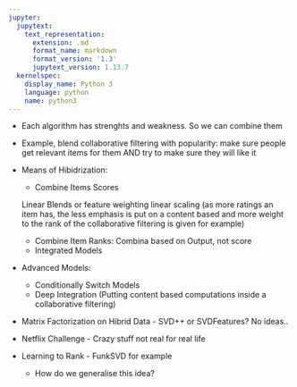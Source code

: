 ```yaml
---
jupyter:
  jupytext:
    text_representation:
      extension: .md
      format_name: markdown
      format_version: '1.3'
      jupytext_version: 1.13.7
  kernelspec:
    display_name: Python 3
    language: python
    name: python3
---
```


<!-- #region -->
- Each algorithm has strenghts and weakness. So we can combine them
- Example, blend collaborative filtering with popularity: make sure people get relevant items for them AND try to make sure they will like it


- Means of Hibidrization:
    - Combine Items Scores
    
    Linear Blends or feature weighting linear scaling (as more ratings an item has, the less emphasis is put on a content based and more weight to the rank of the collaborative filtering is given for example)
    - Combine Item Ranks: Combina based on Output, not score
    - Integrated Models
    
- Advanced Models:
    - Conditionally Switch Models
    - Deep Integration (Putting content based computations inside a collaborative filtering)
    
- Matrix Factorization on Hibrid Data - SVD++ or SVDFeatures? No ideas..

- Netflix Challenge - Crazy stuff not real for real life

- Learning to Rank - FunkSVD for example
     - How do we generalise this idea?
<!-- #endregion -->

```python

```

```python

```
